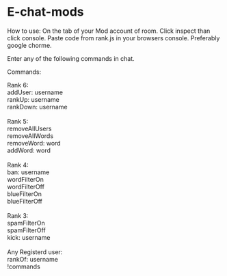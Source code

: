 # E-chat-mods
How to use: On the tab of your Mod account of room. Click inspect than click console. Paste code from rank.js in your browsers console. Preferably google chorme.<br/>

Enter any of the following commands in chat. <br/>

Commands: <br/>

Rank 6: <br/>
addUser: username <br/>
rankUp: username <br/> 
rankDown: username <br/>
<br/>
Rank 5: <br/>
removeAllUsers <br/>
removeAllWords <br/>
removeWord: word <br/>
addWord: word <br/>
<br/>
Rank 4: <br/>
ban: username <br/>
wordFilterOn <br/>
wordFilterOff <br/>
blueFilterOn <br/>
blueFilterOff <br/>
<br/>
Rank 3: <br/>
spamFilterOn <br/>
spamFilterOff <br/>
kick: username <br/>
<br/>
Any Registerd user: <br/>
rankOf: username <br/>
!commands <br/>

